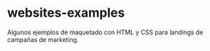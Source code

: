 # websites-examples
Algunos ejemplos de maquetado con HTML y CSS para landings de campañas de marketing. 